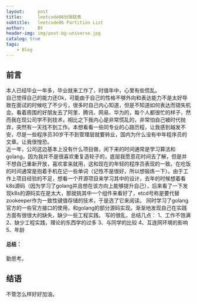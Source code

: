 ```yaml
---
layout:     post
title:      leetcode86分隔链表
subtitle:   leetcode86 Partition List
author:     BY
header-img: img/post-bg-universe.jpg
catalog: true
tags:
    - Blog
---
```



## 前言

本人已经毕业一年多，毕业就来工作了，时值年中，心里有些慌乱。  
自己觉得自己的能力还Ok，可能由于自己的性格不够外向和表达能力不是太好导致在面试的时候吃了不少亏，很多时自己内心知道，但是不知道如何表达而错失机会。看着周围的好朋友去了阿里、腾讯、网易、华为的，每个人都很忙的样子，然而我在现公司学不到技术，相比之下我内心是非常慌乱的，非常怕自己被时代抛弃，突然有一天找不到工作。本想看看一些同专业的心路历程，让我感到越发不安，尽是一些程序员30岁干不到管理层就要转业，国内为什么没有中年程序员的文章。让我很惶恐。   
近一年，公司这边基本上没有什么项目做，闲下来的时间通常是学习算法和golang，因为我并不是很喜欢重复造轮子的，底层我愿意花时间去了解，但是并不想自己重新开放，喜欢拿来就用，这和现在的年轻的程序员表现的一致。在吃饭的时间通常是抱着手机在记一些单词（记性不是很好，所以想锻炼一下）。由于工作上项目经验的不足，想看一个开源项目来学习其中的设计，去年的时候想着看k8s源码（因为学习了golang并且想在该方向上能够提升自己），后来看了一下发现k8s的源码实在是太大，那就挑其中一个组件来看好了，etcd号称是要代替zookeeper作为一致性键值存储的技术，于是选了它来阅读。 同时学习了golang官方的一些官方接口的使用，和golang的部分源码实现。渐渐地发现自己在实践方面有很很大的缺失，缺少一些工程实践。
写的很乱，总结几点：
1、工作不饱满
2、缺少工程实践，理论的东西学的过多
3、与同学的比较
4、互连网环境的影响
5、年龄


#### 总结：
勤思考。  

## 结语
不管怎么样好好加油。
